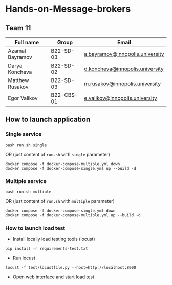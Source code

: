 # Hands-on-Message-brokers

## Team 11
| Full name       | Group     | Email                           |
|-----------------|-----------|---------------------------------|
| Azamat Bayramov | B22-SD-03 | a.bayramov@innopolis.university |
| Darya Koncheva  | B22-SD-02 | d.koncheva@innopolis.university |
| Matthew Rusakov | B22-SD-03 | m.rusakov@innopolis.university  |
| Egor Valikov    | B22-CBS-01| e.valikov@innopolis.university  |

## How to launch application

### Single service

```
bash run.sh single
```

OR (just content of `run.sh` with `single` parameter)

```
docker compose -f docker-compose-multiple.yml down
docker compose -f docker-compose-single.yml up --build -d
```

### Multiple service

```
bash run.sh multiple
```

OR (just content of `run.sh` with `multiple` parameter)

```
docker compose -f docker-compose-single.yml down
docker compose -f docker-compose-multiple.yml up --build -d
```

### How to launch load test

- Install locally load testing tools (locust)
```
pip install -r requirements-test.txt
```

- Run locust
```
locust -f test/locustfile.py --host=http://localhost:8000
```

- Open web interface and start load test
